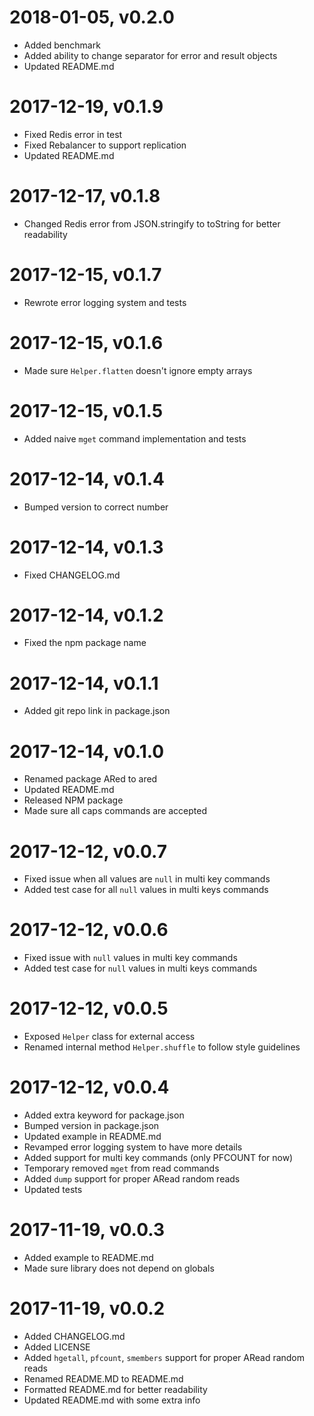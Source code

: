 # 2018-01-05, v0.2.0
* Added benchmark
* Added ability to change separator for error and result objects
* Updated README.md

# 2017-12-19, v0.1.9
* Fixed Redis error in test
* Fixed Rebalancer to support replication
* Updated README.md

# 2017-12-17, v0.1.8
* Changed Redis error from JSON.stringify to toString for better readability

# 2017-12-15, v0.1.7
* Rewrote error logging system and tests

# 2017-12-15, v0.1.6
* Made sure `Helper.flatten` doesn't ignore empty arrays

# 2017-12-15, v0.1.5
* Added naive `mget` command implementation and tests

# 2017-12-14, v0.1.4
* Bumped version to correct number

# 2017-12-14, v0.1.3
* Fixed CHANGELOG.md

# 2017-12-14, v0.1.2
* Fixed the npm package name

# 2017-12-14, v0.1.1
* Added git repo link in package.json

# 2017-12-14, v0.1.0
* Renamed package ARed to ared
* Updated README.md
* Released NPM package
* Made sure all caps commands are accepted

# 2017-12-12, v0.0.7
* Fixed issue when all values are `null` in multi key commands 
* Added test case for all `null` values in multi keys commands

# 2017-12-12, v0.0.6
* Fixed issue with `null` values in multi key commands 
* Added test case for `null` values in multi keys commands

# 2017-12-12, v0.0.5
* Exposed `Helper` class for external access
* Renamed internal method `Helper.shuffle` to follow style guidelines

# 2017-12-12, v0.0.4
* Added extra keyword for package.json
* Bumped version in package.json
* Updated example in README.md
* Revamped error logging system to have more details
* Added support for multi key commands (only PFCOUNT for now)
* Temporary removed `mget` from read commands
* Added `dump` support for proper ARead random reads
* Updated tests

# 2017-11-19, v0.0.3
* Added example to README.md
* Made sure library does not depend on globals

# 2017-11-19, v0.0.2

* Added CHANGELOG.md
* Added LICENSE
* Added `hgetall`, `pfcount`, `smembers` support for proper ARead random reads
* Renamed README.MD to README.md
* Formatted README.md for better readability
* Updated README.md with some extra info